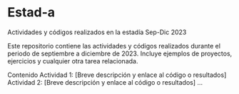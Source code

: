 # Estad-a
Actividades y códigos realizados en la estadía Sep-Dic 2023

Este repositorio contiene las actividades y códigos realizados durante el periodo de septiembre a diciembre de 2023. Incluye ejemplos de proyectos, ejercicios y cualquier otra tarea relacionada.

Contenido
Actividad 1: [Breve descripción y enlace al código o resultados]
Actividad 2: [Breve descripción y enlace al código o resultados]
...

